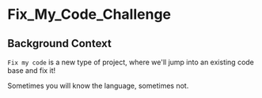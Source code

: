 # Fix_My_Code_Challenge

Background Context
------------------

`Fix my code` is a new type of project, where we'll jump into an existing code base and fix it!

Sometimes you will know the language, sometimes not.
